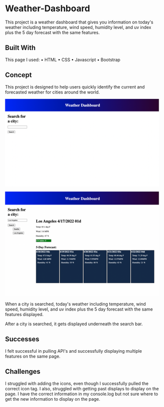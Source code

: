 # Weather-Dashboard

This project is a weather dashboard that gives you information on today's weather including temperature, wind speed, humidity level, and uv index plus the 5 day forecast with the same features. 

## Built With
This page I used:
• HTML
• CSS
• Javascript
• Bootstrap

## Concept 

This project is designed to help users quickly identify the current and forecasted weather for cities around the world. 

![LoadingPage](./maybe%20needed/Screen%20Shot%202022-04-17%20at%207.18.30%20PM.png)

![LoadingPage](./maybe%20needed/Screen%20Shot%202022-04-17%20at%207.18.20%20PM.png)

When a city is searched, today's weather including temperature, wind speed, humidity level, and uv index plus the 5 day forecast with the same features displayed. 

After a city is searched, it gets displayed underneath the search bar. 

## Successes

I felt successful in pulling API's and successfully displaying multiple features on the same page.

## Challenges

I struggled with adding the icons, even though I successfully pulled the correct icon tag. I also, struggled with getting past displays to display on the page. I have the correct information in my console.log but not sure where to get the new information to display on the page. 
